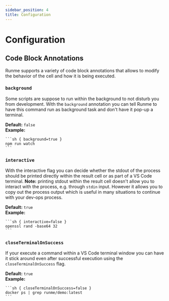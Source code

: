 ```yaml
---
sidebar_position: 4
title: Configuration
---
```


# Configuration

## Code Block Annotations

Runme supports a variety of code block annotations that allows to modify the behavior of the cell and how it is being executed.

### `background`

Some scripts are suppose to run within the background to not disturb you from development. With the `background` annotation you can tell Runme to have this command run as background task and don't have it pop-up a terminal.

__Default:__ `false`<br />
__Example:__

    ```sh { background=true }
    npm run watch
    ```

### `interactive`

With the interactive flag you can decide whether the stdout of the process should be printed directly within the result cell or as part of a VS Code terminal. __Note:__ printing stdout within the result cell doesn't allow you to interact with the process, e.g. through `stdin` input. However it allows you to copy out the process output which is useful in many situations to continue with your dev-ops process.

__Default:__ `true`<br />
__Example:__

    ```sh { interactive=false }
    openssl rand -base64 32
    ```

### `closeTerminalOnSuccess`

If your execute a command within a VS Code terminal window you can have it stick around even after successful execution using the `closeTerminalOnSuccess` flag.

__Default:__ `true`<br />
__Example:__

    ```sh { closeTerminalOnSuccess=false }
    docker ps | grep runme/demo:latest
    ```

